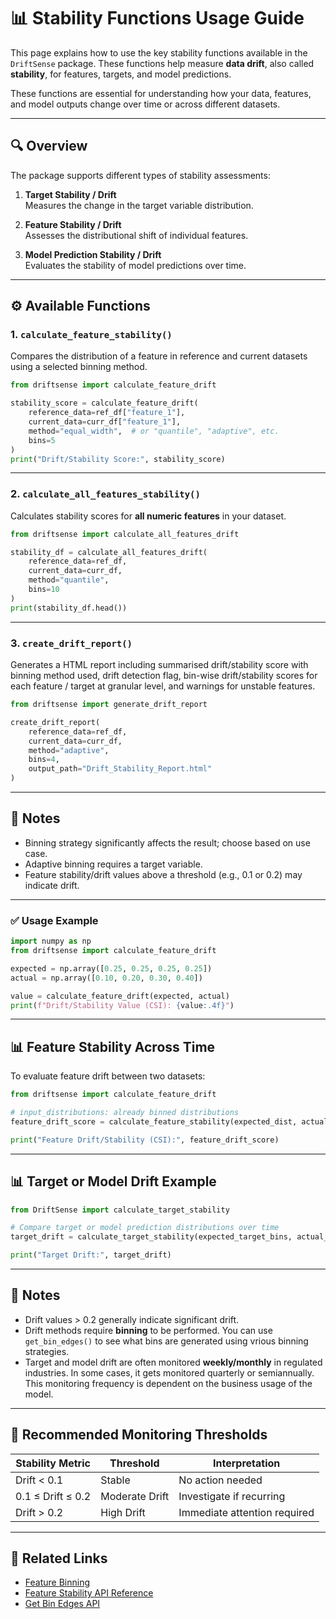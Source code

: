 # 📊 Stability Functions Usage Guide

This page explains how to use the key stability functions available in the `DriftSense` package. These functions help measure **data drift**, also called **stability**, for features, targets, and model predictions.


These functions are essential for understanding how your data, features, and model outputs change over time or across different datasets.

---

## 🔍 Overview

The package supports different types of stability assessments:

1. **Target Stability / Drift**  
   Measures the change in the target variable distribution.

2. **Feature Stability / Drift**  
   Assesses the distributional shift of individual features.

3. **Model Prediction Stability / Drift**  
   Evaluates the stability of model predictions over time.

---


## ⚙️ Available Functions

### 1. `calculate_feature_stability()`

Compares the distribution of a feature in reference and current datasets using a selected binning method.

```python
from driftsense import calculate_feature_drift

stability_score = calculate_feature_drift(
    reference_data=ref_df["feature_1"],
    current_data=curr_df["feature_1"],
    method="equal_width",  # or "quantile", "adaptive", etc.
    bins=5
)
print("Drift/Stability Score:", stability_score)
```

---

### 2. `calculate_all_features_stability()`

Calculates stability scores for **all numeric features** in your dataset.

```python
from driftsense import calculate_all_features_drift

stability_df = calculate_all_features_drift(
    reference_data=ref_df,
    current_data=curr_df,
    method="quantile",
    bins=10
)
print(stability_df.head())
```

---

### 3. `create_drift_report()`

Generates a HTML report including summarised drift/stability score with binning method used, drift detection flag, bin-wise drift/stability scores for each feature / target at granular level, and warnings for unstable features.

```python
from driftsense import generate_drift_report

create_drift_report(
    reference_data=ref_df,
    current_data=curr_df,
    method="adaptive",
    bins=4,
    output_path="Drift_Stability_Report.html"
)
```

---

## 🧠 Notes

- Binning strategy significantly affects the result; choose based on use case.
- Adaptive binning requires a target variable.
- Feature stability/drift values above a threshold (e.g., 0.1 or 0.2) may indicate drift.

---

### ✅ Usage Example

```python
import numpy as np
from driftsense import calculate_feature_drift

expected = np.array([0.25, 0.25, 0.25, 0.25])
actual = np.array([0.10, 0.20, 0.30, 0.40])

value = calculate_feature_drift(expected, actual)
print(f"Drift/Stability Value (CSI): {value:.4f}")
```

---

## 📊 Feature Stability Across Time

To evaluate feature drift between two datasets:

```python
from driftsense import calculate_feature_drift

# input_distributions: already binned distributions
feature_drift_score = calculate_feature_stability(expected_dist, actual_dist)

print("Feature Drift/Stability (CSI):", feature_drift_score)
```

---

## 📊 Target or Model Drift Example

```python
from DriftSense import calculate_target_stability

# Compare target or model prediction distributions over time
target_drift = calculate_target_stability(expected_target_bins, actual_target_bins)

print("Target Drift:", target_drift)
```

---

## 📌 Notes

- Drift values > 0.2 generally indicate significant drift.
- Drift methods require **binning** to be performed. You can use `get_bin_edges()` to see what bins are generated using vrious binning strategies.
- Target and model drift are often monitored **weekly/monthly** in regulated industries. In some cases, it gets monitored quarterly or semiannually. 
  This monitoring frequency is dependent on the business usage of the model.

---

## 🧪 Recommended Monitoring Thresholds

| Stability Metric | Threshold        | Interpretation                 |
|------------------|------------------|--------------------------------|
| Drift < 0.1        | Stable            | No action needed               |
| 0.1 ≤ Drift ≤ 0.2  | Moderate Drift    | Investigate if recurring       |
| Drift > 0.2        | High Drift        | Immediate attention required   |

---

## 🔗 Related Links

- [Feature Binning](../binningstrategies.md)
- [Feature Stability API Reference](../reference/calculate_all_features_drift.md)
- [Get Bin Edges API](../reference/get_bin_edges.md)
